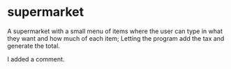 # supermarket
A supermarket with a small menu of items where the user can type in what they want and how much of each item; Letting the program add the tax and generate the total. 


I added a comment.
